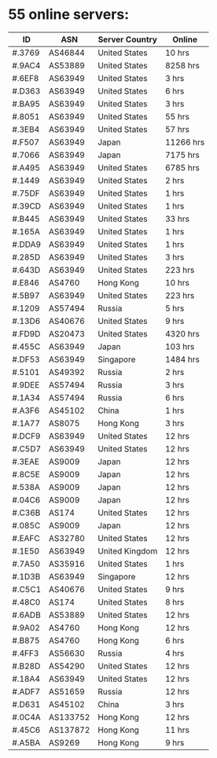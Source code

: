 # 55 online servers:

| ID | ASN | Server Country | Online |
| ------ | ------ | ------ | ------ |
| #.3769 | AS46844 | United States | 10 hrs |
| #.9AC4 | AS53889 | United States | 8258 hrs |
| #.6EF8 | AS63949 | United States | 3 hrs |
| #.D363 | AS63949 | United States | 6 hrs |
| #.BA95 | AS63949 | United States | 3 hrs |
| #.8051 | AS63949 | United States | 55 hrs |
| #.3EB4 | AS63949 | United States | 57 hrs |
| #.F507 | AS63949 | Japan | 11266 hrs |
| #.7066 | AS63949 | Japan | 7175 hrs |
| #.A495 | AS63949 | United States | 6785 hrs |
| #.1449 | AS63949 | United States | 2 hrs |
| #.75DF | AS63949 | United States | 1 hrs |
| #.39CD | AS63949 | United States | 1 hrs |
| #.B445 | AS63949 | United States | 33 hrs |
| #.165A | AS63949 | United States | 1 hrs |
| #.DDA9 | AS63949 | United States | 1 hrs |
| #.285D | AS63949 | United States | 3 hrs |
| #.643D | AS63949 | United States | 223 hrs |
| #.E846 | AS4760 | Hong Kong | 10 hrs |
| #.5B97 | AS63949 | United States | 223 hrs |
| #.1209 | AS57494 | Russia | 5 hrs |
| #.13D6 | AS40676 | United States | 9 hrs |
| #.FD9D | AS20473 | United States | 4320 hrs |
| #.455C | AS63949 | Japan | 103 hrs |
| #.DF53 | AS63949 | Singapore | 1484 hrs |
| #.5101 | AS49392 | Russia | 2 hrs |
| #.9DEE | AS57494 | Russia | 3 hrs |
| #.1A34 | AS57494 | Russia | 6 hrs |
| #.A3F6 | AS45102 | China | 1 hrs |
| #.1A77 | AS8075 | Hong Kong | 3 hrs |
| #.DCF9 | AS63949 | United States | 12 hrs |
| #.C5D7 | AS63949 | United States | 12 hrs |
| #.3EAE | AS9009 | Japan | 12 hrs |
| #.8C5E | AS9009 | Japan | 12 hrs |
| #.538A | AS9009 | Japan | 12 hrs |
| #.04C6 | AS9009 | Japan | 12 hrs |
| #.C36B | AS174 | United States | 12 hrs |
| #.085C | AS9009 | Japan | 12 hrs |
| #.EAFC | AS32780 | United States | 12 hrs |
| #.1E50 | AS63949 | United Kingdom | 12 hrs |
| #.7A50 | AS35916 | United States | 1 hrs |
| #.1D3B | AS63949 | Singapore | 12 hrs |
| #.C5C1 | AS40676 | United States | 9 hrs |
| #.48C0 | AS174 | United States | 8 hrs |
| #.6ADB | AS53889 | United States | 12 hrs |
| #.9A02 | AS4760 | Hong Kong | 12 hrs |
| #.B875 | AS4760 | Hong Kong | 6 hrs |
| #.4FF3 | AS56630 | Russia | 4 hrs |
| #.B28D | AS54290 | United States | 12 hrs |
| #.18A4 | AS63949 | United States | 12 hrs |
| #.ADF7 | AS51659 | Russia | 12 hrs |
| #.D631 | AS45102 | China | 3 hrs |
| #.0C4A | AS133752 | Hong Kong | 12 hrs |
| #.45C6 | AS137872 | Hong Kong | 11 hrs |
| #.A5BA | AS9269 | Hong Kong | 9 hrs |

